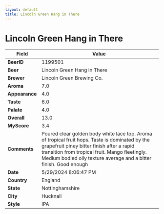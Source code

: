 ```yaml
---
layout: default
title: Lincoln Green Hang in There
---
```


# Lincoln Green Hang in There

| Field         | Value     |
|---------------|-----------|
| **BeerID** | 1199501 |
| **Beer** | Lincoln Green Hang in There |
| **Brewer** | Lincoln Green Brewing Co. |
| **Aroma** | 7.0 |
| **Appearance** | 4.0 |
| **Taste** | 6.0 |
| **Palate** | 4.0 |
| **Overall** | 13.0 |
| **MyScore** | 3.4 |
| **Comments** | Poured clear golden body white lace top.  Aroma of tropical fruit hops. Taste is dominated by the grapefruit piney bitter finish after a rapid transition from tropical fruit.  Mango fleetingly.  Medium bodied oily texture average and a bitter finish.  Good enough  |
| **Date** | 5/29/2024 8:06:47 PM |
| **Country** | England |
| **State** | Nottinghamshire |
| **City** | Hucknall |
| **Style** | IPA |
